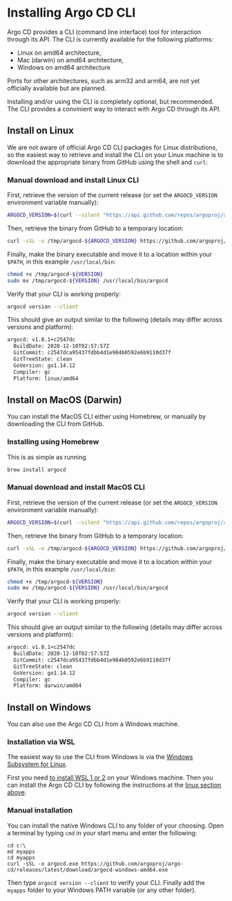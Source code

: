 # Installing Argo CD CLI

Argo CD provides a CLI (command line interface) tool for interaction through its
API. The CLI is currently available for the following platforms:

* Linux on amd64 architecture,
* Mac (darwin) on amd64 architecture,
* Windows on amd64 architecture

Ports for other architectures, such as arm32 and arm64, are not yet officially
available but are planned.

Installing and/or using the CLI is completely optional, but recommended. The
CLI provides a convinient way to interact with Argo CD through its API.

## Install on Linux

We are not aware of official Argo CD CLI packages for Linux distributions, so
the easiest way to retrieve and install the CLI on your Linux machine is to
download the appropriate binary from GitHub using the shell and `curl`:

### Manual download and install Linux CLI

First, retrieve the version of the current release (or set the `ARGOCD_VERSION`
environment variable manually):

```bash
ARGOCD_VERSION=$(curl --silent "https://api.github.com/repos/argoproj/argo-cd/releases/latest" | grep '"tag_name"' | sed -E 's/.*"([^"]+)".*/\1/')
```

Then, retrieve the binary from GitHub to a temporary location:

```bash
curl -sSL -o /tmp/argocd-${ARGOCD_VERSION} https://github.com/argoproj/argo-cd/releases/download/${ARGOCD_VERSION}/argocd-linux-amd64
```

Finally, make the binary executable and move it to a location within your
`$PATH`, in this example `/usr/local/bin`:

```bash
chmod +x /tmp/argocd-${VERSION}
sudo mv /tmp/argocd-${VERSION} /usr/local/bin/argocd 
```

Verify that your CLI is working properly:

```bash
argocd version --client
```

This should give an output similar to the following (details may differ across
versions and platform):

```bash
argocd: v1.8.1+c2547dc
  BuildDate: 2020-12-10T02:57:57Z
  GitCommit: c2547dca95437fdbb4d1e984b0592e6b9110d37f
  GitTreeState: clean
  GoVersion: go1.14.12
  Compiler: gc
  Platform: linux/amd64
```

## Install on MacOS (Darwin)

You can install the MacOS CLI either using Homebrew, or manually by downloading
the CLI from GitHub.

### Installing using Homebrew

This is as simple as running

```bash
brew install argocd
```

### Manual download and install MacOS CLI

First, retrieve the version of the current release (or set the `ARGOCD_VERSION`
environment variable manually):

```bash
ARGOCD_VERSION=$(curl --silent "https://api.github.com/repos/argoproj/argo-cd/releases/latest" | grep '"tag_name"' | sed -E 's/.*"([^"]+)".*/\1/')
```

Then, retrieve the binary from GitHub to a temporary location:

```bash
curl -sSL -o /tmp/argocd-${ARGOCD_VERSION} https://github.com/argoproj/argo-cd/releases/download/${ARGOCD_VERSION}/argocd-darwin-amd64
```

Finally, make the binary executable and move it to a location within your
`$PATH`, in this example `/usr/local/bin`:

```bash
chmod +x /tmp/argocd-${VERSION}
sudo mv /tmp/argocd-${VERSION} /usr/local/bin/argocd 
```

Verify that your CLI is working properly:

```bash
argocd version --client
```

This should give an output similar to the following (details may differ across
versions and platform):

```bash
argocd: v1.8.1+c2547dc
  BuildDate: 2020-12-10T02:57:57Z
  GitCommit: c2547dca95437fdbb4d1e984b0592e6b9110d37f
  GitTreeState: clean
  GoVersion: go1.14.12
  Compiler: gc
  Platform: darwin/amd64
```

## Install on Windows

You can also use the Argo CD CLI from a Windows machine.

### Installation via WSL

The easiest way to use the CLI from Windows is via the [Windows Subsystem for Linux](https://docs.microsoft.com/en-us/windows/wsl/about).

First you need [to install WSL 1 or 2](https://docs.microsoft.com/en-us/windows/wsl/install) on your Windows machine. Then you can install the Argo CD CLI by following the instructions at the [linux section above](#install-on-linux).

### Manual installation

You can install the native Windows CLI to any folder of your choosing. Open a terminal by typing `cmd` in your start menu and enter the following:

```shell
cd c:\
md myapps
cd myapps
curl -sSL -o argocd.exe https://github.com/argoproj/argo-cd/releases/latest/download/argocd-windows-amd64.exe
```

Then type `argocd version --client` to verify your CLI. Finally add the `myapps` folder to your Windows PATH variable (or any other folder).

